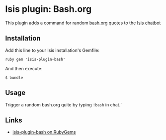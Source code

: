 # Isis plugin: Bash.org

This plugin adds a command for random [bash.org](http://bash.org) quotes to the [Isis chatbot](https://github.com/silentgrowl/isis)

## Installation

Add this line to your Isis installation's Gemfile:

``ruby
gem 'isis-plugin-bash'
``

And then execute:

    $ bundle

## Usage

Trigger a random bash.org quite by typing ``!bash`` in chat.`

## Links

* [isis-plugin-bash on RubyGems](https://rubygems.org/gems/isis-plugin-bash)
